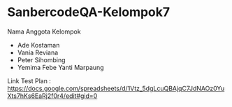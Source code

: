 # SanbercodeQA-Kelompok7

Nama Anggota Kelompok
- Ade Kostaman
- Vania Reviana
- Peter Sihombing
- Yemima Febe Yanti Marpaung

Link Test Plan : https://docs.google.com/spreadsheets/d/1Vtz_5dgLcuQBAjqC7JdNAOz0YuXts7hKs6EaRj2f0r4/edit#gid=0 




